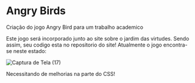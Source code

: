 # Angry Birds 
Criação do jogo Angry Bird para um trabalho academico 

Este jogo será incorporado junto ao site sobre o jardim das virtudes. Sendo assim, seu codigo esta no repositorio do site!
Atualmente o jogo encontra-se neste estado: 


![Captura de Tela (17)](https://user-images.githubusercontent.com/98546640/163992649-d38a41f8-6cd1-4770-9d85-604801042da4.png)


Necessitando de melhorias na parte do CSS! 


